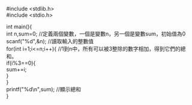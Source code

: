 #include <stdlib.h>    
#include <stdio.h>    
    
int main(){    
    int n,sum=0; //定義兩個變數，一個是變數n，另一個是變數sum，初始值為0   
    scanf("%d",&n); //讀取輸入的整數值   
    for(int i=1;i<=n;i++){ //1到n中，所有可以被3整除的數字相加，得到它們的總和。   
        if(i%3==0){    
            sum+=i;    
        }    
    }    
    printf("%d\n",sum); //顯示總和   
}  
